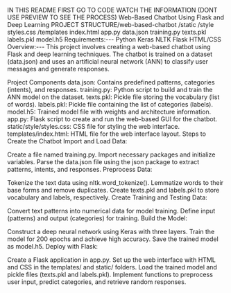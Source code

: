 IN THIS README FIRST GO TO CODE WATCH THE INFORMATION (DONT USE PREVIEW TO SEE THE PROCESS)
Web-Based Chatbot Using Flask and Deep Learning
PROJECT STRUCTURE/web-based-chatbot
    /static
        /style
            styles.css
    /templates
        index.html
    app.py
    data.json
    training.py
    texts.pkl
    labels.pkl
    model.h5
Requirements:---
Python
Keras
NLTK
Flask
HTML/CSS
Overview:---
This project involves creating a web-based chatbot using Flask and deep learning techniques. The chatbot is trained on a dataset (data.json) and uses an artificial neural network (ANN) to classify user messages and generate  responses.

Project Components
data.json: Contains predefined patterns, categories (intents), and responses.
training.py: Python script to build and train the ANN model on the dataset.
texts.pkl: Pickle file storing the vocabulary (list of words).
labels.pkl: Pickle file containing the list of categories (labels).
model.h5: Trained model file with weights and architecture information.
app.py: Flask script to create and run the web-based GUI for the chatbot.
static/style/styles.css: CSS file for styling the web interface.
templates/index.html: HTML file for the web interface layout.
Steps to Create the Chatbot
Import and Load Data:

Create a file named training.py.
Import necessary packages and initialize variables.
Parse the data.json file using the json package to extract patterns, intents, and responses.
Preprocess Data:

Tokenize the text data using nltk.word_tokenize().
Lemmatize words to their base forms and remove duplicates.
Create texts.pkl and labels.pkl to store vocabulary and labels, respectively.
Create Training and Testing Data:

Convert text patterns into numerical data for model training.
Define input (patterns) and output (categories) for training.
Build the Model:

Construct a deep neural network using Keras with three layers.
Train the model for 200 epochs and achieve high accuracy.
Save the trained model as model.h5.
Deploy with Flask:

Create a Flask application in app.py.
Set up the web interface with HTML and CSS in the templates/ and static/ folders.
Load the trained model and pickle files (texts.pkl and labels.pkl).
Implement functions to preprocess user input, predict categories, and retrieve random responses.
